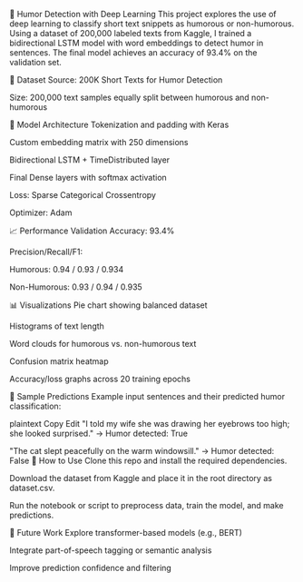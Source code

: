 🤖 Humor Detection with Deep Learning
This project explores the use of deep learning to classify short text snippets as humorous or non-humorous. Using a dataset of 200,000 labeled texts from Kaggle, I trained a bidirectional LSTM model with word embeddings to detect humor in sentences. The final model achieves an accuracy of 93.4% on the validation set.

📂 Dataset
Source: 200K Short Texts for Humor Detection

Size: 200,000 text samples equally split between humorous and non-humorous

🧠 Model Architecture
Tokenization and padding with Keras

Custom embedding matrix with 250 dimensions

Bidirectional LSTM + TimeDistributed layer

Final Dense layers with softmax activation

Loss: Sparse Categorical Crossentropy

Optimizer: Adam

📈 Performance
Validation Accuracy: 93.4%

Precision/Recall/F1:

Humorous: 0.94 / 0.93 / 0.934

Non-Humorous: 0.93 / 0.94 / 0.935

📊 Visualizations
Pie chart showing balanced dataset

Histograms of text length

Word clouds for humorous vs. non-humorous text

Confusion matrix heatmap

Accuracy/loss graphs across 20 training epochs

🧪 Sample Predictions
Example input sentences and their predicted humor classification:

plaintext
Copy
Edit
"I told my wife she was drawing her eyebrows too high; she looked surprised."
→ Humor detected: True

"The cat slept peacefully on the warm windowsill."
→ Humor detected: False
🚀 How to Use
Clone this repo and install the required dependencies.

Download the dataset from Kaggle and place it in the root directory as dataset.csv.

Run the notebook or script to preprocess data, train the model, and make predictions.

🔮 Future Work
Explore transformer-based models (e.g., BERT)

Integrate part-of-speech tagging or semantic analysis

Improve prediction confidence and filtering

